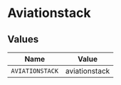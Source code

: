 # Aviationstack


## Values

| Name            | Value           |
| --------------- | --------------- |
| `AVIATIONSTACK` | aviationstack   |